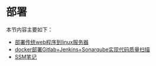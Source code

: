 # 部署

本节内容主要如下：

- [部署传统web程序到linux服务器](部署传统web程序到linux服务器.md)
- [docker部署Gitlab+Jenkins+Sonarqube实现代码质量扫描](docker部署Gitlab+Jenkins+Sonarqube实现代码质量扫描.md)
- [SSM笔记](SSM笔记.md)